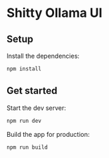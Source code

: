 # Shitty Ollama UI

## Setup

Install the dependencies:

```bash
npm install
```

## Get started

Start the dev server:

```bash
npm run dev
```

Build the app for production:

```bash
npm run build
```

